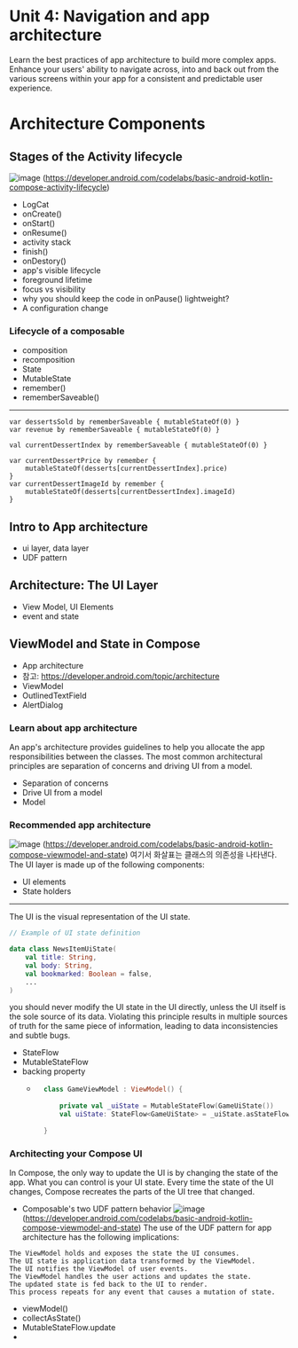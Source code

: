# **Unit 4: Navigation and app architecture**
Learn the best practices of app architecture to build more complex apps. Enhance your users' ability to navigate across, into and back out from the various screens within your app for a consistent and predictable user experience.

# Architecture Components
## Stages of the Activity lifecycle
![image](https://github.com/user-attachments/assets/be2dcc30-50b9-4b7f-ac39-5bab90052cb1)
(https://developer.android.com/codelabs/basic-android-kotlin-compose-activity-lifecycle)

- LogCat
- onCreate()
- onStart()
- onResume()
- activity stack
- finish()
- onDestory()
- app's visible lifecycle
- foreground lifetime
- focus vs visibility
- why you should keep the code in onPause() lightweight?
- A configuration change
### Lifecycle of a composable
- composition
- recomposition
- State
- MutableState
- remember()
- rememberSaveable()
---
```
var dessertsSold by rememberSaveable { mutableStateOf(0) }
var revenue by rememberSaveable { mutableStateOf(0) }

val currentDessertIndex by rememberSaveable { mutableStateOf(0) }

var currentDessertPrice by remember {
    mutableStateOf(desserts[currentDessertIndex].price)
}
var currentDessertImageId by remember {
    mutableStateOf(desserts[currentDessertIndex].imageId)
}
```
## Intro to App architecture
- ui layer, data layer
- UDF pattern
## Architecture: The UI Layer
- View Model, UI Elements
- event and state
## ViewModel and State in Compose
- App architecture
- 참고: https://developer.android.com/topic/architecture
- ViewModel
- OutlinedTextField
- AlertDialog
### Learn about app architecture
An app's architecture provides guidelines to help you allocate the app responsibilities between the classes. 
The most common architectural principles are separation of concerns and driving UI from a model.
- Separation of concerns
- Drive UI from a model
- Model

### Recommended app architecture
![image](https://github.com/user-attachments/assets/959dbc0c-259d-4b20-b1d3-ce6e7b139fff)
(https://developer.android.com/codelabs/basic-android-kotlin-compose-viewmodel-and-state)
여기서 화살표는 클래스의 의존성을 나타낸다.
The UI layer is made up of the following components:
- UI elements
- State holders
---
The UI is the visual representation of the UI state.
``` kotlin
// Example of UI state definition

data class NewsItemUiState(
    val title: String,
    val body: String,
    val bookmarked: Boolean = false,
    ...
)
```
you should never modify the UI state in the UI directly, unless the UI itself is the sole source of its data.
Violating this principle results in multiple sources of truth for the same piece of information, leading to data inconsistencies and subtle bugs.
- StateFlow
- MutableStateFlow
- backing property
    - ``` kotlin
        class GameViewModel : ViewModel() {
        
            private val _uiState = MutableStateFlow(GameUiState())
            val uiState: StateFlow<GameUiState> = _uiState.asStateFlow()
        
        }
        ```

### Architecting your Compose UI
In Compose, the only way to update the UI is by changing the state of the app. What you can control is your UI state. Every time the state of the UI changes, Compose recreates the parts of the UI tree that changed.
- Composable's two UDF pattern behavior
![image](https://github.com/user-attachments/assets/6df7cc1e-fab1-40ab-bbb2-0aeff89c7d60)
(https://developer.android.com/codelabs/basic-android-kotlin-compose-viewmodel-and-state)
The use of the UDF pattern for app architecture has the following implications:
```
The ViewModel holds and exposes the state the UI consumes.
The UI state is application data transformed by the ViewModel.
The UI notifies the ViewModel of user events.
The ViewModel handles the user actions and updates the state.
The updated state is fed back to the UI to render.
This process repeats for any event that causes a mutation of state.
```
- viewModel()
- collectAsState()
- MutableStateFlow<T>.update
- 
